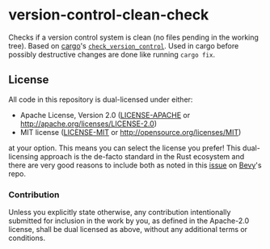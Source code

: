 # version-control-clean-check
Checks if a version control system is clean (no files pending in the working tree).
Based on [cargo](https://github.com/rust-lang/cargo)'s [`check_version_control`](https://github.com/rust-lang/cargo/blob/4b84887848a31c6f83434cee2135f4fb0e2c9cf3/src/cargo/ops/fix.rs#L146). 
Used in cargo before possibly destructive changes are done like running `cargo fix`.

## License

All code in this repository is dual-licensed under either:

- Apache License, Version 2.0 ([LICENSE-APACHE](LICENSE-APACHE) or <http://apache.org/licenses/LICENSE-2.0>)
- MIT license ([LICENSE-MIT](LICENSE-MIT) or <http://opensource.org/licenses/MIT>)

at your option.
This means you can select the license you prefer!
This dual-licensing approach is the de-facto standard in the Rust ecosystem and there are very good reasons to include both as noted in
this [issue](https://github.com/bevyengine/bevy/issues/2373) on [Bevy](https://bevyengine.org)'s repo.

### Contribution

Unless you explicitly state otherwise, any contribution intentionally submitted
for inclusion in the work by you, as defined in the Apache-2.0 license, shall
be dual licensed as above, without any additional terms or conditions.
